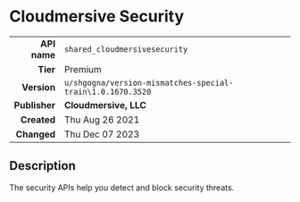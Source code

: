 # Cloudmersive Security
| | |
|-:|-|
|**API name**|`shared_cloudmersivesecurity`|
|**Tier**|Premium|
|**Version**|`u/shgogna/version-mismatches-special-train\1.0.1670.3520`|
|**Publisher**|**Cloudmersive, LLC**|
|**Created**|Thu Aug 26 2021|
|**Changed**|Thu Dec 07 2023|

## Description
The security APIs help you detect and block security threats.

